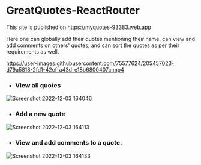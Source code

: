# GreatQuotes-ReactRouter

This site is published on https://myquotes-93383.web.app

Here one can globally add their quotes mentioning their name, can view and add comments on others' quotes, and can sort the quotes as per their requirements as well.

https://user-images.githubusercontent.com/75577624/205457023-d79a5818-2fd1-42cf-a43d-e18b6800407c.mp4


- ### View all quotes
  
![Screenshot 2022-12-03 164046](https://user-images.githubusercontent.com/75577624/205456717-73ddee19-a189-4cd3-9d5f-0a67fd47292a.png)


- ### Add a new quote

![Screenshot 2022-12-03 164113](https://user-images.githubusercontent.com/75577624/205456750-641cfb72-30b3-466e-a72b-a5837b038fe7.png)


- ### View and add comments to a quote.

![Screenshot 2022-12-03 164133](https://user-images.githubusercontent.com/75577624/205456772-27738364-54f2-4b79-a7a3-a5ef8b574ee0.png)
